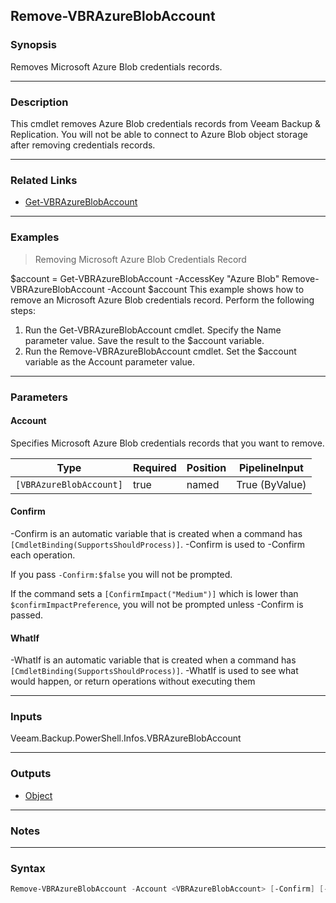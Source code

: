 Remove-VBRAzureBlobAccount
--------------------------

### Synopsis
Removes Microsoft Azure Blob credentials records.

---

### Description

This cmdlet removes Azure Blob credentials records from Veeam Backup & Replication. You will not be able to connect to Azure Blob object storage after removing credentials records.

---

### Related Links
* [Get-VBRAzureBlobAccount](Get-VBRAzureBlobAccount)

---

### Examples
> Removing Microsoft Azure Blob Credentials Record

$account = Get-VBRAzureBlobAccount -AccessKey "Azure Blob"
Remove-VBRAzureBlobAccount -Account $account
This example shows how to remove an Microsoft Azure Blob credentials record.
Perform the following steps:
1. Run the Get-VBRAzureBlobAccount cmdlet. Specify the Name parameter value. Save the result to the $account variable.
2. Run the Remove-VBRAzureBlobAccount cmdlet. Set the $account variable as the Account parameter value.

---

### Parameters
#### **Account**
Specifies Microsoft Azure Blob credentials records that you want to remove.

|Type                   |Required|Position|PipelineInput |
|-----------------------|--------|--------|--------------|
|`[VBRAzureBlobAccount]`|true    |named   |True (ByValue)|

#### **Confirm**
-Confirm is an automatic variable that is created when a command has ```[CmdletBinding(SupportsShouldProcess)]```.
-Confirm is used to -Confirm each operation.

If you pass ```-Confirm:$false``` you will not be prompted.

If the command sets a ```[ConfirmImpact("Medium")]``` which is lower than ```$confirmImpactPreference```, you will not be prompted unless -Confirm is passed.

#### **WhatIf**
-WhatIf is an automatic variable that is created when a command has ```[CmdletBinding(SupportsShouldProcess)]```.
-WhatIf is used to see what would happen, or return operations without executing them

---

### Inputs
Veeam.Backup.PowerShell.Infos.VBRAzureBlobAccount

---

### Outputs
* [Object](https://learn.microsoft.com/en-us/dotnet/api/System.Object)

---

### Notes

---

### Syntax
```PowerShell
Remove-VBRAzureBlobAccount -Account <VBRAzureBlobAccount> [-Confirm] [-WhatIf] [<CommonParameters>]
```
